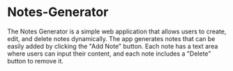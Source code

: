 # Notes-Generator
The Notes Generator is a simple web application that allows users to create, edit, and delete notes dynamically. The app generates notes that can be easily added by clicking the "Add Note" button. Each note has a text area where users can input their content, and each note includes a "Delete" button to remove it.
